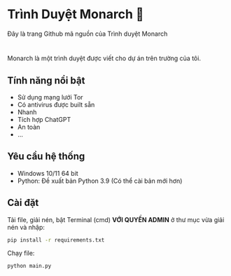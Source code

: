# Trình Duyệt Monarch 🦋
Đây là trang Github mã nguồn của Trình duyệt Monarch
# 
Monarch là một trình duyệt được viết cho dự án trên trường của tôi.

## Tính năng nổi bật

- Sử dụng mạng lưới Tor
- Có antivirus được built sẵn
- Nhanh
- Tích hợp ChatGPT
- An toàn
- ...

## Yêu cầu hệ thống
- Windows 10/11 64 bit
- Python: Đề xuất bản Python 3.9 (Có thể cài bản mới hơn)




## Cài đặt

Tải file, giải nén, bật Terminal (cmd) **VỚI QUYỀN ADMIN** ở thư mục vừa giải nén và nhập:

```bash
pip install -r requirements.txt
```
Chạy file:
```bash
python main.py
```
    
